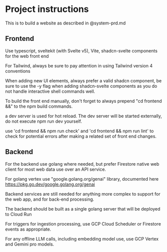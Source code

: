 # Project instructions

This is to build a website as described in @system-prd.md

## Frontend

Use typescript, sveltekit (with Svelte v5), Vite, shadcn-svelte components for the web front end



For Tailwind, always be sure to pay attention in using Tailwind version 4 conventions

When adding new UI elements, always prefer a valid shadcn component, be sure to use the -y flag when adding shadcn-svelte components as you do not handle interactive shell commands well.

To build the front end manually, don't forget to always prepend "cd frontend &&" to the npm build commands.

a dev server is used for hot reload. The dev server will be started externally, do not execute npm run dev yourself.

use 'cd frontend && npm run check' and 'cd frontend && npm run lint' to check for potential errors after making a related set of front end changes.

## Backend

For the backend use golang where needed, but prefer Firestore native web client for most web data use over an API service.

For golang vertex use "google.golang.org/genai" library, documented here https://pkg.go.dev/google.golang.org/genai 

Backend services are still needed for anything more complex to support for the web app, and for back-end processing.

The backend should be built as a single golang server that will be deployed to Cloud Run

For triggers for ingestion processing, use GCP Cloud Scheduler or Firestore events as appropriate.

For any offline LLM calls, including embedding model use, use GCP Vertex and Gemini pro models.
